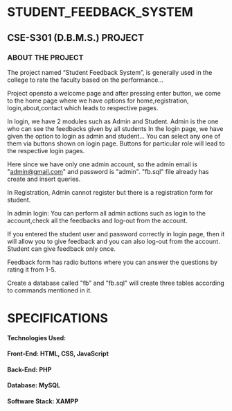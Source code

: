 # STUDENT_FEEDBACK_SYSTEM

## CSE-S301 (D.B.M.S.) PROJECT


### ABOUT THE PROJECT

The project named “Student Feedback System”, is generally used in the college
to rate the faculty based on the performance...

Project opensto a welcome page and after pressing enter button,
we come to the home page where we have options for
home,registration, login,about,contact which leads to respective pages.

In login, we have 2 modules such as Admin and Student.
Admin is the one who can see the feedbacks given by all students
In the login page,
we have given the option to login as admin and student...
You can select any one of them via buttons shown on login page.
Buttons for particular role will lead to the respective login pages.

Here since we have only one admin account,
so the admin email is "admin@gmail.com" and password is "admin".
"fb.sql" file already has create and insert queries.

In Registration,
Admin cannot register but there is a registration form for student.

In admin login: You can perform all admin actions such as login to the account,check all the feedbacks and log-out from the account.

If you entered the student user and password correctly in login page, then it will allow you to give feedback and you can also log-out from the account.
Student can give feedback only once.

Feedback form has radio buttons where you can answer the questions by rating it from 1-5.

Create a database called "fb" and
"fb.sql" will create three tables according to commands mentioned in it.

# SPECIFICATIONS

#### Technologies Used:

#### Front-End: HTML, CSS, JavaScript

#### Back-End: PHP

#### Database: MySQL

#### Software Stack: XAMPP

